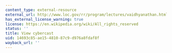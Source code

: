 ```yaml
---
content_type: external-resource
external_url: http://www.loc.gov/rr/program/lectures/vaidhyanathan.html
has_external_license_warning: true
license: https://en.wikipedia.org/wiki/All_rights_reserved
status: ''
title: View cybercast
uid: 14693c85-ae15-4810-87c9-d976a8fdaf8f
wayback_url: ''
---
```

